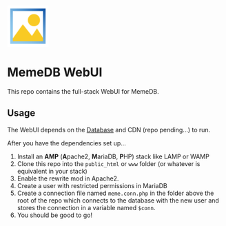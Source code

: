 ![MemeDB Icon](favicon-96x96.png "MemeDB")

# MemeDB WebUI
This repo contains the full-stack WebUI for MemeDB.

## Usage
The WebUI depends on the [Database](https://github.com/TeamMemeDB/Meme-DB/) and CDN (repo pending...) to run.

After you have the dependencies set up...

 1. Install an **AMP** (**A**pache2, **M**ariaDB, **P**HP) stack like LAMP or WAMP
 2. Clone this repo into the `public_html` or `www` folder (or whatever is equivalent in your stack)
 3. Enable the rewrite mod in Apache2.
 4. Create a user with restricted permissions in MariaDB
 5. Create a connection file named `meme.conn.php` in the folder above the root of the repo which connects to the database with the new user and stores the connection in a variable named `$conn`.
 6. You should be good to go!